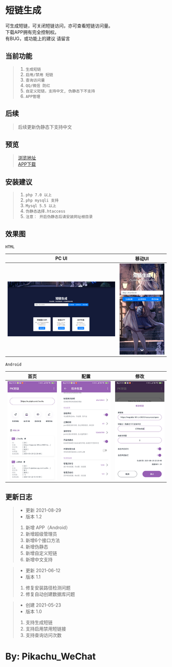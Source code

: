短链生成
==============
可生成短链，可关闭短链访问，亦可查看短链访问量。<br>
下载APP拥有完全控制权。<br>
有BUG，或功能上的建议 请留言


当前功能
---
> 1. `生成短链`
> 2. `启用/禁用 短链`
> 3. `查询访问量`
> 4. `QQ/微信 防红`
> 5. `自定义短链，支持中文, 伪静态下不支持`
> 6. `APP管理`

后续
---
> 后续更新伪静态下支持中文


预览
---
>[浏览地址](http://pkpk.run/short/) <br>
>[APP下载](.res/app.apk)


安装建议
---
> 1. `php 7.0 以上`
> 2. `php mysqli 支持`
> 3. `Mysql 5.5 以上`
> 4. `伪静态选择.htaccess`
> 5. `注意： 开启伪静态后请安装网址根目录`

效果图
---
`HTML`

|PC UI|移动UI|
|:---:|:---:|
| ![](.res/md_img.png) | ![](.res/md_img_1.png) | 

`Android`

|首页|配置|修改|
|:---:|:---:|:---:|
| ![](.res/app3.jpg) | ![](.res/app2.jpg) | ![](.res/app1.jpg) |



更新日志
---
>* 更新  2021-08-29
>* 版本 1.2
>1. 新增 APP（Android）
>2. 新增超级管理员
>3. 新增6个接口方法
>4. 新增伪静态
>5. 新增自定义短链
>6. 新增中文支持


>* 更新  2021-06-12
>* 版本 1.1
>1. 修复安装路径检测问题
>2. 修复自动创建数据库问题


>* 创建  2021-05-23
>* 版本 1.0
>1. 支持生成短链
>2. 支持启用禁用短链接
>3. 支持查询访问次数



By: Pikachu_WeChat
===
